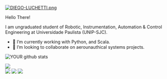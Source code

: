 [![DIEGO-LUCHETTI.png](https://daflwcl3bnxyt.cloudfront.net/m/25d36625243fd596/original/eVTOL-website-new-6.jpg)](https://postimg.cc/5Xmg1yxk)

Hello There!

I am ungraduated student of Robotic, Instrumentation, Automation & Control Engineering at Universidade Paulista (UNIP-SJC).
- 🔭 I’m currently working with Python, and Scala.
- 🤝 I’m looking to collaborate on aerounauthical systems projects. 

![YOUR github stats](https://github-readme-stats.vercel.app/api?username=luchettidr)

[<img src="https://img.shields.io/badge/medium-%2312100E.svg?&style=for-the-badge&logo=medium&logoColor=white" />](https://medium.com/USERNAME)  
[<img src="https://img.shields.io/badge/linkedin-%230077B5.svg?&style=for-the-badge&logo=linkedin&logoColor=white" />](https://www.linkedin.com/in/luchettidiego/) 
[<img src = "https://img.shields.io/badge/instagram-%23E4405F.svg?&style=for-the-badge&logo=instagram&logoColor=white">](https://www.instagram.com/USERNAME/) 
[<img src = "https://img.shields.io/badge/facebook-%231877F2.svg?&style=for-the-badge&logo=facebook&logoColor=white">](https://www.facebook.com/USERNAME)
